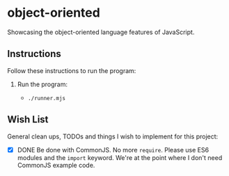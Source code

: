# object-oriented

Showcasing the object-oriented language features of JavaScript.


## Instructions

Follow these instructions to run the program:

1. Run the program:
   * ```shell
     ./runner.mjs
     ```


## Wish List

General clean ups, TODOs and things I wish to implement for this project:

* [x] DONE Be done with CommonJS. No more `require`. Please use ES6 modules and the `import` keyword. We're at the point where
  I don't need CommonJS example code.

